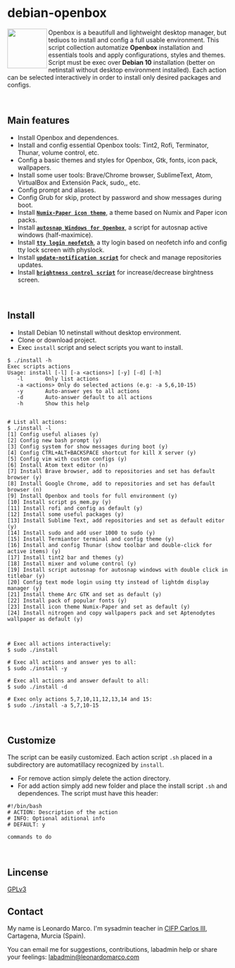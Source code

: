 # debian-openbox
<img align="left"  src="https://user-images.githubusercontent.com/32820131/77852132-2de64c00-71dd-11ea-8a66-e4cd3de916f8.png" width="90"> Openbox is a beautifull and lightweight desktop manager, but tediuos to install and config a full usable environment. This script collection automatize **Openbox** installation and essentials tools and apply configurations, styles and themes. Script must be exec over **Debian 10** installation (better on netinstall without desktop environment installed). Each action can be selected interactively in order to install only desired packages and configs.

&nbsp; 
## Main features
  * Install Openbox and dependences.
  * Install and config essential Openbox tools: Tint2, Rofi, Terminator, Thunar, volume control, etc.
  * Config a basic themes and styles for Openbox, Gtk, fonts, icon pack, wallpapers.
  * Install some user tools: Brave/Chrome browser, SublimeText, Atom, VirtualBox and Extensión Pack, sudo,, etc.
  * Config prompt and aliases.
  * Config Grub for skip, protect by password and show messages during boot.
  * Install [**`Numix-Paper icon theme`**](https://github.com/leomarcov/debian-openbox/tree/master/theme_numix-paper-icon), a theme based on Numix and Paper icon packs.
  * Install [**`autosnap Windows for Openbox`**](https://github.com/leomarcov/debian-openbox/tree/master/script_autosnap-openbox), a script for autosnap active windows (half-maximice). 
  * Install [**`tty login neofetch`**](https://github.com/leomarcov/debian-openbox/tree/master/script_tty-login-neofetch), a tty login based on neofetch info and config tty lock screen with physlock.
  * Install [**`update-notification script`**](https://github.com/leomarcov/debian-openbox/tree/master/script_update-notification-tint) for check and manage repositories updates.
  * Install [**`brightness control script`**](https://github.com/leomarcov/debian-openbox/tree/master/script_brightness-control) for increase/decrease birghtness screen.

&nbsp; 
## Install
  * Install Debian 10 netinstall without desktop environment.
  * Clone or download project.
  * Exec `install` script and select scripts you want to install.
  
```
$ ./install -h
Exec scripts actions
Usage: install [-l] [-a <actions>] [-y] [-d] [-h]
   -l		Only list actions 
   -a <actions>	Only do selected actions (e.g: -a 5,6,10-15)
   -y		Auto-answer yes to all actions
   -d		Auto-answer default to all actions
   -h		Show this help


# List all actions:
$ ./install -l
[1] Config useful aliases (y)
[2] Config new bash prompt (y)
[3] Config system for show messages during boot (y)
[4] Config CTRL+ALT+BACKSPACE shortcut for kill X server (y)
[5] Config vim with custom configs (y)
[6] Install Atom text editor (n)
[7] Install Brave browser, add to repositories and set has default browser (y)
[8] Install Google Chrome, add to repositories and set has default browser (n)
[9] Install Openbox and tools for full environment (y)
[10] Install script ps_mem.py (y)
[11] Install rofi and config as default (y)
[12] Install some useful packages (y)
[13] Install Sublime Text, add repositories and set as default editor  (y)
[14] Install sudo and add user 1000 to sudo (y)
[15] Install Termiantor terminal and config theme (y)
[16] Install and config Thunar (show toolbar and double-click for active items) (y)
[17] Install tint2 bar and themes (y)
[18] Install mixer and volume control (y)
[19] Install script autosnap for autosnap windows with double click in titlebar (y)
[20] Config text mode login using tty instead of lightdm display manager (y)
[21] Install theme Arc GTK and set as default (y)
[22] Install pack of popular fonts (y)
[23] Install icon theme Numix-Paper and set as default (y)
[24] Install nitrogen and copy wallpapers pack and set Aptenodytes wallpaper as default (y)



# Exec all actions interactively:
$ sudo ./install

# Exec all actions and answer yes to all:
$ sudo ./install -y

# Exec all actions and answer default to all:
$ sudo ./install -d

# Exec only actions 5,7,10,11,12,13,14 and 15:
$ sudo ./install -a 5,7,10-15
```
  
&nbsp; 
## Customize
The script can be easily customized. Each action script `.sh` placed in a subdirectory are automatillacy recognized by `install`.
  * For remove action simply delete the action directory.
  * For add action simply add new folder and place the install script `.sh` and dependences. The script must have this header:
  ```
  #!/bin/bash
  # ACTION: Description of the action
  # INFO: Optional aditional info
  # DEFAULT: y
  
  commands to do
  
  ```

&nbsp;  
## Lincense
[GPLv3](LICENSE)

## Contact
My name is Leonardo Marco. I'm sysadmin teacher in [CIFP Carlos III](https://cifpcarlos3.es/), Cartagena, Murcia (Spain).

You can email me for suggestions, contributions, labadmin help or share your feelings: labadmin@leonardomarco.com
